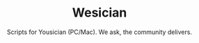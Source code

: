 <h1 align="center">Wesician</h1>
<p align="center">Scripts for Yousician (PC/Mac).  We ask, the community delivers.</p>
